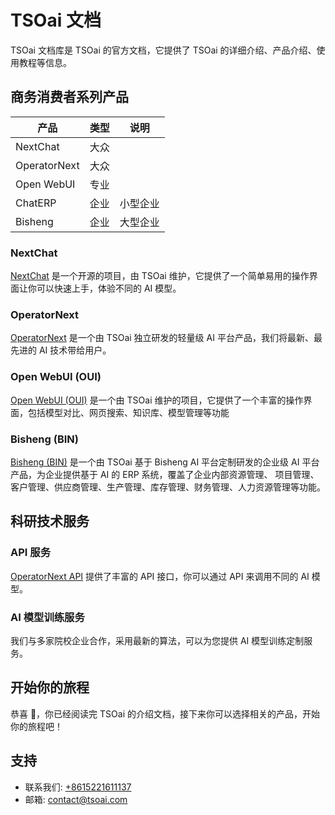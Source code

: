 # TSOai 文档

TSOai 文档库是 TSOai 的官方文档，它提供了 TSOai 的详细介绍、产品介绍、使用教程等信息。

## 商务消费者系列产品

| 产品 | 类型 | 说明 |
| --- | --- | --- |
| NextChat | 大众 | |
| OperatorNext | 大众 | |
| Open WebUI | 专业 | |
| ChatERP | 企业 | 小型企业 |
| Bisheng | 企业 | 大型企业 |

### NextChat

[NextChat](https://nextchat.operatornext.cn/) 是一个开源的项目，由 TSOai 维护，它提供了一个简单易用的操作界面让你可以快速上手，体验不同的 AI 模型。

### OperatorNext

[OperatorNext](https://opx.operatornext.cn/) 是一个由 TSOai 独立研发的轻量级 AI 平台产品，我们将最新、最先进的 AI 技术带给用户。

### Open WebUI (OUI)

[Open WebUI (OUI)](https://oui.operatornext.cn/) 是一个由 TSOai 维护的项目，它提供了一个丰富的操作界面，包括模型对比、网页搜索、知识库、模型管理等功能

### Bisheng (BIN)

[Bisheng (BIN)](https://bin.operatornext.cn/) 是一个由 TSOai 基于 Bisheng AI 平台定制研发的企业级 AI 平台产品，为企业提供基于 AI 的 ERP 系统，覆盖了企业内部资源管理、
项目管理、客户管理、供应商管理、生产管理、库存管理、财务管理、人力资源管理等功能。

## 科研技术服务

### API 服务

[OperatorNext API](https://api.operatornext.cn/) 提供了丰富的 API 接口，你可以通过 API 来调用不同的 AI 模型。

### AI 模型训练服务

我们与多家院校企业合作，采用最新的算法，可以为您提供 AI 模型训练定制服务。

## 开始你的旅程

恭喜 🎉，你已经阅读完 TSOai 的介绍文档，接下来你可以选择相关的产品，开始你的旅程吧！

## 支持

- 联系我们: [+8615221611137](tel:+8615221611137)
- 邮箱: [contact@tsoai.com](mailto:contact@tsoai.com)
